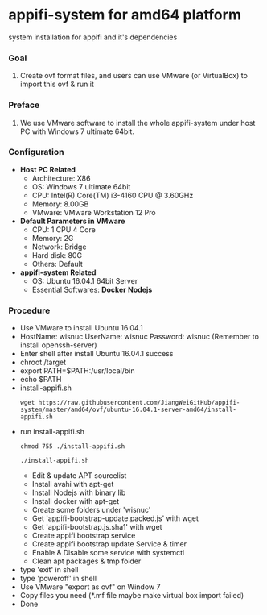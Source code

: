 # appifi-system for amd64 platform
system installation for appifi and it's dependencies

### Goal
  1. Create ovf format files, and users can use VMware (or VirtualBox) to import this ovf & run it

### Preface
  1. We use VMware software to install the whole appifi-system under host PC with Windows 7 ultimate 64bit.

### Configuration
+ **Host PC Related**
  - Architecture: X86
  - OS: Windows 7 ultimate 64bit
  - CPU: Intel(R) Core(TM) i3-4160 CPU @ 3.60GHz
  - Memory: 8.00GB
  - VMware: VMware Workstation 12 Pro
+ **Default Parameters in VMware**
  - CPU: 1 CPU 4 Core
  - Memory: 2G
  - Network: Bridge
  - Hard disk: 80G
  - Others: Default
+ **appifi-system Related**
  - OS: Ubuntu 16.04.1 64bit Server
  - Essential Softwares: **Docker** **Nodejs** 

### Procedure
+ Use VMware to install Ubuntu 16.04.1
+ HostName: wisnuc UserName: wisnuc Password: wisnuc (Remember to install openssh-server)
+ Enter shell after install Ubuntu 16.04.1 success
+ chroot /target
+ export PATH=$PATH:/usr/local/bin
+ echo $PATH
+ install-appifi.sh<p>
  `wget https://raw.githubusercontent.com/JiangWeiGitHub/appifi-system/master/amd64/ovf/ubuntu-16.04.1-server-amd64/install-appifi.sh`<p>
+ run install-appifi.sh<p>
  `chmod 755 ./install-appifi.sh`<p>
  `./install-appifi.sh`<p>
  - Edit & update APT sourcelist
  - Install avahi with apt-get
  - Install Nodejs with binary lib
  - Install docker with apt-get
  - Create some folders under 'wisnuc'
  - Get 'appifi-bootstrap-update.packed.js' with wget
  - Get 'appifi-bootstrap.js.sha1' with wget
  - Create appifi bootstrap service
  - Create appifi bootstrap update Service & timer
  - Enable & Disable some service with systemctl
  - Clean apt packages & tmp folder
+ type 'exit' in shell
+ type 'poweroff' in shell
+ Use VMware "export as ovf" on Window 7
+ Copy files you need (*.mf file maybe make virtual box import failed)
+ Done
